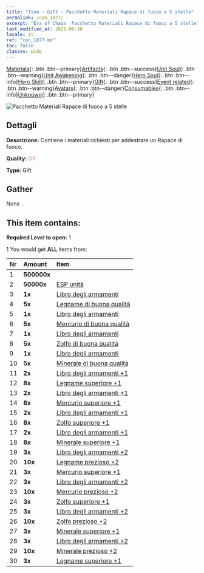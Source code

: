 ```yaml
---
title: "Item - Gift - Pacchetto Materiali Rapace di fuoco a 5 stelle"
permalink: /con_1877/
excerpt: "Era of Chaos  Pacchetto Materiali Rapace di fuoco a 5 stelle"
last_modified_at: 2021-06-30
locale: it
ref: "con_1877.md"
toc: false
classes: wide
---
```

 [Materials](/ItemsIT/){: .btn .btn--primary}[Artifacts](/ItemsIT/Artifacts/){: .btn .btn--success}[Unit Soul](/ItemsIT/UnitSoul/){: .btn .btn--warning}[Unit Awakening](/ItemsIT/UnitAwakening/){: .btn .btn--danger}[Hero Soul](/ItemsIT/HeroSoul/){: .btn .btn--info}[Hero Skill](/ItemsIT/HeroSkill/){: .btn .btn--primary}[Gift](/ItemsIT/Gift/){: .btn .btn--success}[Event related](/ItemsIT/Events/){: .btn .btn--warning}[Avatars](/ItemsIT/Avatars/){: .btn .btn--danger}[Consumables](/ItemsIT/Consumables/){: .btn .btn--info}[Unknown](/ItemsIT/Unknown/){: .btn .btn--primary}

 ![Pacchetto Materiali Rapace di fuoco a 5 stelle](/images/t/i_907500.png)

## Dettagli
 **Descrizione:** Contiene i materiali richiesti per addestrare un Rapace di fuoco.

 **Quality:** <span style="color: #DA70D6">OK</span>

 **Type:** Gift

## Gather

  None

## This item contains:

 **Required Level to open:** 1

 1 You would get **ALL** items  from:

  | Nr | Amount |     Item    |
  |:---|:-------|:------------|
  | 1 |  **500000x** | <i class="fas fa-coins"/> |  | 
  | 2 |  **50000x** | [ESP unità](/ItemsIT/con_902/) |  | 
  | 3 |  **1x** | [Libro degli armamenti](/ItemsIT/mat_18/) |  | 
  | 4 |  **5x** | [Legname di buona qualità](/ItemsIT/mat_13/) |  | 
  | 5 |  **1x** | [Libro degli armamenti](/ItemsIT/mat_18/) |  | 
  | 6 |  **5x** | [Mercurio di buona qualità](/ItemsIT/mat_14/) |  | 
  | 7 |  **1x** | [Libro degli armamenti](/ItemsIT/mat_18/) |  | 
  | 8 |  **5x** | [Zolfo di buona qualità](/ItemsIT/mat_15/) |  | 
  | 9 |  **1x** | [Libro degli armamenti](/ItemsIT/mat_18/) |  | 
  | 10 |  **5x** | [Minerale di buona qualità](/ItemsIT/mat_12/) |  | 
  | 11 |  **2x** | [Libro degli armamenti +1](/ItemsIT/mat_25/) |  | 
  | 12 |  **8x** | [Legname superiore +1](/ItemsIT/mat_20/) |  | 
  | 13 |  **2x** | [Libro degli armamenti +1](/ItemsIT/mat_25/) |  | 
  | 14 |  **8x** | [Mercurio superiore +1](/ItemsIT/mat_21/) |  | 
  | 15 |  **2x** | [Libro degli armamenti +1](/ItemsIT/mat_25/) |  | 
  | 16 |  **8x** | [Zolfo superiore +1](/ItemsIT/mat_22/) |  | 
  | 17 |  **2x** | [Libro degli armamenti +1](/ItemsIT/mat_25/) |  | 
  | 18 |  **8x** | [Minerale superiore +1](/ItemsIT/mat_19/) |  | 
  | 19 |  **3x** | [Libro degli armamenti +2](/ItemsIT/mat_32/) |  | 
  | 20 |  **10x** | [Legname prezioso +2](/ItemsIT/mat_27/) |  | 
  | 21 |  **3x** | [Mercurio superiore +1](/ItemsIT/mat_21/) |  | 
  | 22 |  **3x** | [Libro degli armamenti +2](/ItemsIT/mat_32/) |  | 
  | 23 |  **10x** | [Mercurio prezioso +2](/ItemsIT/mat_28/) |  | 
  | 24 |  **3x** | [Zolfo superiore +1](/ItemsIT/mat_22/) |  | 
  | 25 |  **3x** | [Libro degli armamenti +2](/ItemsIT/mat_32/) |  | 
  | 26 |  **10x** | [Zolfo prezioso +2](/ItemsIT/mat_29/) |  | 
  | 27 |  **3x** | [Minerale superiore +1](/ItemsIT/mat_19/) |  | 
  | 28 |  **3x** | [Libro degli armamenti +2](/ItemsIT/mat_32/) |  | 
  | 29 |  **10x** | [Minerale prezioso +2](/ItemsIT/mat_26/) |  | 
  | 30 |  **3x** | [Legname superiore +1](/ItemsIT/mat_20/) |  | 

